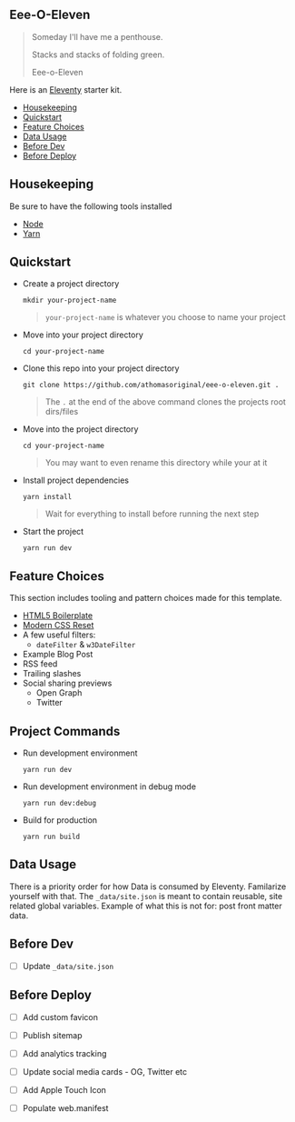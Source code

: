 ##  Eee-O-Eleven

> Someday I'll have me a penthouse.
>
> Stacks and stacks of folding green.
>
> Eee-o-Eleven

Here is an [Eleventy] starter kit.

- [Housekeeping]
- [Quickstart]
- [Feature Choices]
- [Data Usage]
- [Before Dev]
- [Before Deploy]


## Housekeeping

Be sure to have the following tools installed

- [Node]
- [Yarn]

## Quickstart

- Create a project directory
  ```command
  mkdir your-project-name
  ```
  > `your-project-name` is whatever you choose to name your project
- Move into your project directory
  ```command
  cd your-project-name
  ```
- Clone this repo into your project directory
  ```command
  git clone https://github.com/athomasoriginal/eee-o-eleven.git .
  ```
  > The `.` at the end of the above command clones the projects root dirs/files
- Move into the project directory
  ```command
  cd your-project-name
  ```
  > You may want to even rename this directory while your at it
- Install project dependencies
  ```command
  yarn install
  ```
  > Wait for everything to install before running the next step
- Start the project
  ```command
  yarn run dev
  ```

## Feature Choices

This section includes tooling and pattern choices made for this template.

- [HTML5 Boilerplate]
- [Modern CSS Reset]
- A few useful filters:
  - `dateFilter` & `w3DateFilter`
- Example Blog Post
- RSS feed
- Trailing slashes
- Social sharing previews
  - Open Graph
  - Twitter

## Project Commands

- Run development environment
  ```command
  yarn run dev
  ```
- Run development environment in debug mode
  ```command
  yarn run dev:debug
  ```
- Build for production
  ```command
  yarn run build
  ```

## Data Usage

There is a priority order for how Data is consumed by Eleventy.  Familarize yourself with that.  The `_data/site.json` is meant to contain reusable, site related global variables.  Example of what this is not for:  post front matter data.

## Before Dev

- [ ] Update `_data/site.json`

## Before Deploy

- [ ] Add custom favicon
- [ ] Publish sitemap
- [ ] Add analytics tracking
- [ ] Update social media cards - OG, Twitter etc
- [ ] Add Apple Touch Icon
- [ ] Populate web.manifest



[Housekeeping]: #housekeeping
[Quickstart]: #quickstart
[Feature Choices]: #feature-choices
[Data Usage]: #data-usage
[Before Dev]: #before-dev
[Before Deploy]: #before-deploy



[Eleventy]: https://www.11ty.dev/
[Node]: https://nodejs.org/en/
[Yarn]: https://classic.yarnpkg.com/en/docs/install/
[HTML5 Boilerplate]: https://html5boilerplate.com/
[Modern CSS Reset]: https://github.com/andy-piccalilli/modern-css-reset
